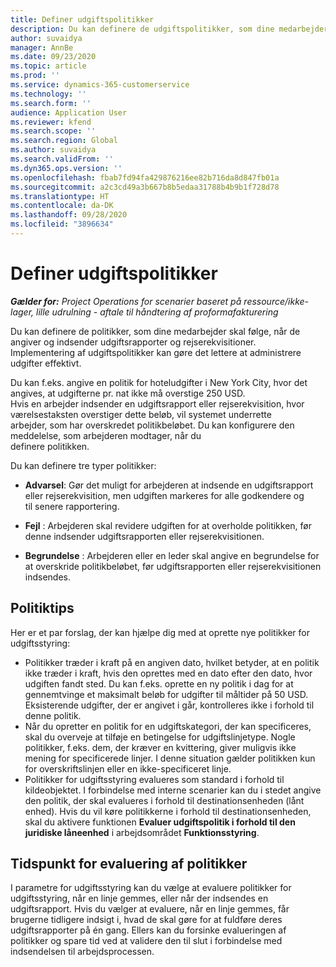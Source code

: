 ```yaml
---
title: Definer udgiftspolitikker
description: Du kan definere de udgiftspolitikker, som dine medarbejder skal følge, når de angiver og indsender udgiftsrapporter og rejserekvisitioner.
author: suvaidya
manager: AnnBe
ms.date: 09/23/2020
ms.topic: article
ms.prod: ''
ms.service: dynamics-365-customerservice
ms.technology: ''
ms.search.form: ''
audience: Application User
ms.reviewer: kfend
ms.search.scope: ''
ms.search.region: Global
ms.author: suvaidya
ms.search.validFrom: ''
ms.dyn365.ops.version: ''
ms.openlocfilehash: fbab7fd94fa429876216ee82b716da8d847fb01a
ms.sourcegitcommit: a2c3cd49a3b667b8b5edaa31788b4b9b1f728d78
ms.translationtype: HT
ms.contentlocale: da-DK
ms.lasthandoff: 09/28/2020
ms.locfileid: "3896634"
---
```

# <a name="define-expense-policies"></a>Definer udgiftspolitikker

_**Gælder for:** Project Operations for scenarier baseret på ressource/ikke-lager, lille udrulning - aftale til håndtering af proformafakturering_

Du kan definere de politikker, som dine medarbejder skal følge, når de angiver og indsender udgiftsrapporter og rejserekvisitioner.         
Implementering af udgiftspolitikker kan gøre det lettere at administrere udgifter effektivt.         

Du kan f.eks. angive en politik for hoteludgifter i New York City, hvor det angives, at udgifterne pr. nat ikke må overstige 250 USD.       
Hvis en arbejder indsender en udgiftsrapport eller rejserekvisition, hvor værelsestaksten overstiger dette beløb, vil systemet underrette         
arbejder, som har overskredet politikbeløbet. Du kan konfigurere den meddelelse, som arbejderen modtager, når du        
definere politikken.      
        
Du kan definere tre typer politikker:         
        
- **Advarsel**: Gør det muligt for arbejderen at indsende en udgiftsrapport eller rejserekvisition, men udgiften markeres for alle godkendere og         
  til senere rapportering.        

- **Fejl** : Arbejderen skal revidere udgiften for at overholde politikken, før denne indsender udgiftsrapporten eller rejserekvisitionen.        
 
 - **Begrundelse** : Arbejderen eller en leder skal angive en begrundelse for at overskride politikbeløbet, før udgiftsrapporten eller rejserekvisitionen indsendes.        

## <a name="policy-tips"></a>Politiktips
Her er et par forslag, der kan hjælpe dig med at oprette nye politikker for udgiftsstyring: 

- Politikker træder i kraft på en angiven dato, hvilket betyder, at en politik ikke træder i kraft, hvis den oprettes med en dato efter den dato, hvor udgiften fandt sted. Du kan f.eks. oprette en ny politik i dag for at gennemtvinge et maksimalt beløb for udgifter til måltider på 50 USD. Eksisterende udgifter, der er angivet i går, kontrolleres ikke i forhold til denne politik.
- Når du opretter en politik for en udgiftskategori, der kan specificeres, skal du overveje at tilføje en betingelse for udgiftslinjetype. Nogle politikker, f.eks. dem, der kræver en kvittering, giver muligvis ikke mening for specificerede linjer. I denne situation gælder politikken kun for overskriftslinjen eller en ikke-specificeret linje. 
- Politikker for udgiftsstyring evalueres som standard i forhold til kildeobjektet. I forbindelse med interne scenarier kan du i stedet angive den politik, der skal evalueres i forhold til destinationsenheden (lånt enhed). Hvis du vil køre politikkerne i forhold til destinationsenheden, skal du aktivere funktionen **Evaluer udgiftspolitik i forhold til den juridiske låneenhed** i arbejdsområdet **Funktionsstyring**.

## <a name="when-to-evaluate-policies"></a>Tidspunkt for evaluering af politikker

I parametre for udgiftsstyring kan du vælge at evaluere politikker for udgiftsstyring, når en linje gemmes, eller når der indsendes en udgiftsrapport. Hvis du vælger at evaluere, når en linje gemmes, får brugerne tidligere indsigt i, hvad de skal gøre for at fuldføre deres udgiftsrapporter på én gang. Ellers kan du forsinke evalueringen af politikker og spare tid ved at validere den til slut i forbindelse med indsendelsen til arbejdsprocessen.
